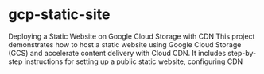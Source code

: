 # gcp-static-site
Deploying a Static Website on Google Cloud Storage with CDN This project demonstrates how to host a static website using Google Cloud Storage (GCS) and accelerate content delivery with Cloud CDN. It includes step-by-step instructions for setting up a public static website, configuring CDN
